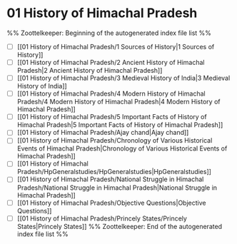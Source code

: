 # 01 History of Himachal Pradesh
%% Zoottelkeeper: Beginning of the autogenerated index file list  %%
- [ ]  [[01 History of Himachal Pradesh/1 Sources of History|1 Sources of History]]
- [ ]  [[01 History of Himachal Pradesh/2 Ancient History of Himachal Pradesh|2 Ancient History of Himachal Pradesh]]
- [ ]  [[01 History of Himachal Pradesh/3 Medieval History of India|3 Medieval History of India]]
- [ ]  [[01 History of Himachal Pradesh/4 Modern History of Himachal Pradesh/4 Modern History of Himachal Pradesh|4 Modern History of Himachal Pradesh]]
- [ ]  [[01 History of Himachal Pradesh/5 Important Facts of History of Himachal Pradesh|5 Important Facts of History of Himachal Pradesh]]
- [ ]  [[01 History of Himachal Pradesh/Ajay chand|Ajay chand]]
- [ ]  [[01 History of Himachal Pradesh/Chronology of Various Historical Events of Himachal Pradesh|Chronology of Various Historical Events of Himachal Pradesh]]
- [ ]  [[01 History of Himachal Pradesh/HpGeneralstudies/HpGeneralstudies|HpGeneralstudies]]
- [ ]  [[01 History of Himachal Pradesh/National Struggle in Himachal Pradesh/National Struggle in Himachal Pradesh|National Struggle in Himachal Pradesh]]
- [ ]  [[01 History of Himachal Pradesh/Objective Questions|Objective Questions]]
- [ ]  [[01 History of Himachal Pradesh/Princely States/Princely States|Princely States]]
%% Zoottelkeeper: End of the autogenerated index file list  %%